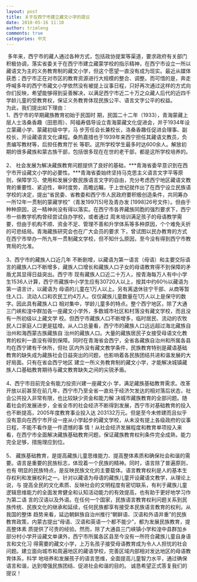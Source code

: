 ```yaml
---
layout: post
title: 关于在西宁市建立藏文小学的提议
date: 2018-05-16 11:10
author: trimleng
comments: true
categories: 中文
---
```

<div></div>
<div></div>
<div> 多年来，西宁市的藏人通过各种方式，包括政协提案等渠道，要求政府有关部门积极协调，落实省委关于在西宁市建立藏蒙学校的指示精神，在西宁市设立一所以 藏语文为主的义务教育制的藏文小学，但这个愿望一直没有成为现实。最近从媒体获悉；西宁市正在对市区的教育资源进行大规模的整合、调整。而可惜的是，奔走 呼喊多年的西宁市藏文小学依然没有被提上议事日程，只好再次通过这样的方式向你们反映，希望能够得到妥善解决，以满足西宁市近二十万之众藏人后代的近四千 学龄儿童的受教育权，保证义务教育体现民族公平、语言文字公平的权益。</div>
<!--more-->
<div>为此，我们提出如下理由：</div>
<div></div>
<div>1、西宁市的早期藏族教育初始于民国时 期，民国二十二年（1933），青海蒙藏上层人士洛桑香趣（田恩雨）、阿福寿倡导设立青海蒙藏文化促进会，并于1934年设立蒙藏小学、蒙藏初级中学，马 步芳任会长兼校长，洛桑香趣任促进会理事、副校长，开设藏语言文化课程。桑热嘉措也于1939年来西宁担任其藏语文教员，负责编写教材等，后担任教育厅长 等职。这所学校学生最多时达600余人。解放初期的很多藏族和蒙古族干部，包括很多现在在世的老干部，都是这所学校培养的。</div>
&nbsp;
<div>2、 社会发展为解决藏族教育问题提供了良好的基础，***青海省委早意识到在西宁市开设藏文小学的必要性。***青海省委始终坚持马克思主义语言文字平等原 则，保障学习、使用和发展少数民族语言文字的自由，充分考虑西宁地区藏语文教育的重要性、紧迫性，审时度势，高瞻远瞩，于上世纪就作出了在西宁设立民族语 学校的决定，提出“省民委、省教委和西宁市人民政府要积极创造条件，共同筹办一所12年一贯制的蒙藏学校”（青发1997[5]号及青办发 [1998]26号文件）。但由于种种原因，这一精神尚没有得以落实。在西宁市各界藏族同胞的强烈要求下，西宁市一些教学机构曾经尝试自办学校，或者通过 周末培训满足孩子的母语教学需要，但由于机构不顺、资金不足、管理不善和升学体系等多种原因，个个难免夭折的可悲结局。青海藏族研究会也在广大会员的要求 下，曾试图以民办教育的方式在西宁市举办一所九年一贯制藏文学校，但不知什么原因，至今没有得到西宁市教育局的允准。</div>
&nbsp;
<div>3、西宁市的藏族人口近几年 不断剧增，以藏语为第一语言（母语）和主要交际语言的藏族人口不断增多，藏族人口增长和藏族人口子女的母语教育得不到保障的矛盾尤其显得日益突出。西宁市 现有藏族人口近二十万人，按青海每万人有中小学生1536人计算，西宁市藏族中小学生应有30720人以上，按其中约60％以藏语为第一语言计，以藏语为 母语的儿童在1万人以上。另有离退休驻宁干部、从商等暂住人口、流动人口和农民工约4万人。仅仅藏族儿童数量在1万人以上是保守的数字。因此具有藏族人口 相对集中，学龄儿童多的特点。整个西宁地区，除了大通三门峡和湟中群加各一座藏文小学外，多数城市社区和村落没有藏文学校，而且没有一所初级以上藏文学 校。但西宁市藏族人口不断增多，临时居民、流动的农牧民人口家庭人口更是猛增。从人口总量看，西宁市的藏族人口远远超过海北藏族自治州和海西蒙古族藏族自 治州的藏族人口。大量的藏族居民子女接受母语文化教育的权利一直没有得到保障。同时在青海省会西宁，全省各藏族自治州和所属各县均在西宁建有干休所，但社 区内外没有藏文教学条件，民族教育特别是藏语基础教育的缺失成为藏族社会日益突出的问题，也影响着各民族团结共进和谐发展的大好局面。只有在省会西宁地区 建立一所义务教育制的藏文小学，才能解决城镇藏族人口基础教育期待与藏文教育缺失之间的尖锐矛盾。</div>
&nbsp;
<div>4、西宁市目前完全有能力投资兴建一座藏文小 学，满足藏族基础教育需求。改革开放以前甚至在前几年，西宁市乃至全省一直处于经济欠发达的相对落后状态，社会公共投入非常有限，也比较缺少资金和能力解 决城市藏族教育的全部问题。随着社会的发展进步，全省全市的社会经济不断得到发展，西宁市对基础教育的投入也不断提高，2005年度教育事业投入达 203132万元。但是至今未修建而且似乎没有意向在西宁市开设一座从小学起步的藏文学校，从未没有提上各级政府的议事日程，不能不看作是一件遗憾的事 情！从社会经济发展程度和教育单项投入来看，在西宁市全面解决藏族基础教育问题，保证藏族教育权利条件完全成熟，能力完全足够，措施理应到位。</div>
&nbsp;
<div>5、 藏族基础教育，是提高藏族儿童思维能力、提高整体素质和确保社会和谐的需要。语言是重要的民族标志，体现着一个民族的精神。同时，语言除了普遍原则，也有 明显的民族特点，是反映民族文化的主要载体。语言教育权利是人的基本生存权利和发展权利之一。针对以藏语为母语的藏族儿童开设藏语文教学，从理论上说，与 提高全民的文化素质、反映社会的文明程度有密切联系，有利于藏族儿童逻辑思维能力的全面发育健全和认知活动能力的有效提高，也有助于更好地学习作为第二语 言的汉语以及外语。在任何一个国家，民族语言教育权利问题关系到民族传统、民族文化的继承和延续，任何民族都享有接受本民族语言教育的权利。从我国的整体 趋势来看，延边朝鲜族自治州推行“朝鲜语、汉语和外语并重”的民族教育政策，内蒙古提出“母语、汉语和英语一个都不能少”，都为发展民族教育，提高整体素 质提供了可贵的经验。然而，除了大通县三门峡镇小学和湟中县群加乡部分村小学开设藏文单课外，西宁市所属各区县至今没有一所符合藏族儿童自身语言和文化习 得需要的藏文小学，上万名孩子接受母语教育成为令人人担忧的社会问题。建立面向城市和周遍地区的藏语学校，完善区域内部相对发达地区的母语教育体系，科学 地培养和发展孩子的语言思维，全面提高儿童智力水平，通过确保语言和谐，达到增强民族团结、促进社会和谐的目的。
诚恳希望正式答复我们的提议！</div>
